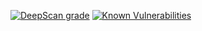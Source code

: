 [![DeepScan grade](https://deepscan.io/api/teams/10972/projects/13918/branches/246414/badge/grade.svg)](https://deepscan.io/dashboard#view=project&tid=10972&pid=13918&bid=246414)
[![Known Vulnerabilities](https://snyk.io/test/github/Tutt-J/project-api/badge.svg)](https://snyk.io/test/github/Tutt-J/project-api)